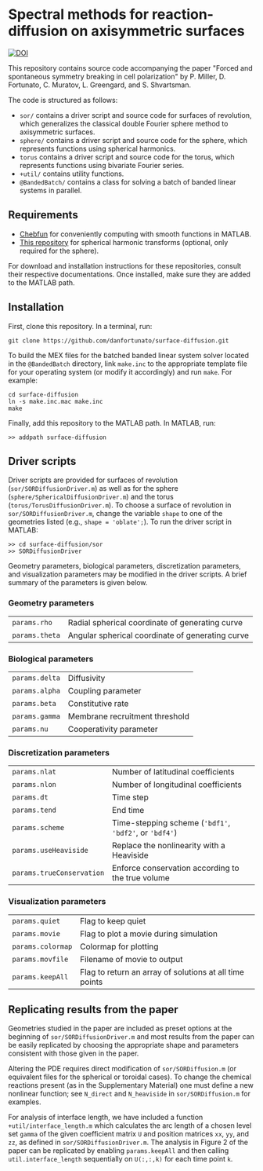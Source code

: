 # Spectral methods for reaction-diffusion on axisymmetric surfaces

[![DOI](https://zenodo.org/badge/DOI/10.5281/zenodo.6762737.svg)](https://doi.org/10.5281/zenodo.6762737)

This repository contains source code accompanying the paper "Forced and spontaneous symmetry breaking in cell polarization" by P. Miller, D. Fortunato, C. Muratov, L. Greengard, and S. Shvartsman.

The code is structured as follows:
* `sor/` contains a driver script and source code for surfaces of revolution, which generalizes the classical double Fourier sphere method to axisymmetric surfaces.
* `sphere/` contains a driver script and source code for the sphere, which represents functions using spherical harmonics.
* `torus` contains a driver script and source code for the torus, which represents functions using bivariate Fourier series.
* `+util/` contains utility functions.
* `@BandedBatch/` contains a class for solving a batch of banded linear systems in parallel.

## Requirements

* [Chebfun](http://www.chebfun.org/) for conveniently computing with smooth functions in MATLAB.
* [This repository](https://github.com/danfortunato/spherical-harmonic-interfaces) for spherical harmonic transforms (optional, only required for the sphere).

For download and installation instructions for these repositories, consult their respective documentations. Once installed, make sure they are added to the MATLAB path.

## Installation

First, clone this repository. In a terminal, run:
```
git clone https://github.com/danfortunato/surface-diffusion.git
```
To build the MEX files for the batched banded linear system solver located in the `@BandedBatch` directory, link `make.inc` to the appropriate template file for your operating system (or modify it accordingly) and run `make`. For example:
```
cd surface-diffusion
ln -s make.inc.mac make.inc
make
```
Finally, add this repository to the MATLAB path. In MATLAB, run:
```
>> addpath surface-diffusion
```

## Driver scripts

Driver scripts are provided for surfaces of revolution (`sor/SORDiffusionDriver.m`) as well as for the sphere (`sphere/SphericalDiffusionDriver.m`) and the torus (`torus/TorusDiffusionDriver.m`). To choose a surface of revolution in `sor/SORDiffusionDriver.m`, change the variable `shape` to one of the geometries listed (e.g., `shape = 'oblate';`). To run the driver script in MATLAB:
```
>> cd surface-diffusion/sor
>> SORDiffusionDriver
```

Geometry parameters, biological parameters, discretization parameters, and visualization parameters may be modified in the driver scripts. A brief summary of the parameters is given below.

### Geometry parameters

<table>
  <tr>
    <td><code>params.rho</code></td>
    <td>Radial spherical coordinate of generating curve</td>
  </tr>
  <tr>
    <td><code>params.theta</code></td>
    <td>Angular spherical coordinate of generating curve</td>
  </tr>
</table>

### Biological parameters

<table>
  <tr>
    <td><code>params.delta</code></td>
    <td>Diffusivity</td>
  </tr>
  <tr>
    <td><code>params.alpha</code></td>
    <td>Coupling parameter</td>
  </tr>
  <tr>
    <td><code>params.beta</code></td>
    <td>Constitutive rate</td>
  </tr>
  <tr>
    <td><code>params.gamma</code></td>
    <td>Membrane recruitment threshold</td>
  </tr>
  <tr>
    <td><code>params.nu</code></td>
    <td>Cooperativity parameter</td>
  </tr>
</table>

### Discretization parameters

<table>
  <tr>
    <td><code>params.nlat</code></td>
    <td>Number of latitudinal coefficients</td>
  </tr>
  <tr>
    <td><code>params.nlon</code></td>
    <td>Number of longitudinal coefficients</td>
  </tr>
  <tr>
    <td><code>params.dt</code></td>
    <td>Time step</td>
  </tr>
  <tr>
    <td><code>params.tend</code></td>
    <td>End time</td>
  </tr>
  <tr>
    <td><code>params.scheme</code></td>
    <td>Time-stepping scheme (<code>'bdf1'</code>, <code>'bdf2'</code>, or <code>'bdf4'</code>)</td>
  </tr>
  <tr>
    <td><code>params.useHeaviside</code></td>
    <td>Replace the nonlinearity with a Heaviside</td>
  </tr>
  <tr>
    <td><code>params.trueConservation</code></td>
    <td>Enforce conservation according to the true volume</td>
  </tr>
</table>

### Visualization parameters

<table>
  <tr>
    <td><code>params.quiet</code></td>
    <td>Flag to keep quiet</td>
  </tr>
  <tr>
    <td><code>params.movie</code></td>
    <td>Flag to plot a movie during simulation</td>
  </tr>
  <tr>
    <td><code>params.colormap</code></td>
    <td>Colormap for plotting</td>
  </tr>
  <tr>
    <td><code>params.movfile</code></td>
    <td>Filename of movie to output</td>
  </tr>
  <tr>
    <td><code>params.keepAll</code></td>
    <td>Flag to return an array of solutions at all time points</td>
  </tr>
</table>

## Replicating results from the paper

Geometries studied in the paper are included as preset options at the beginning of `sor/SORDiffusionDriver.m` and most results from the paper can be easily replicated by choosing the appropriate shape and parameters consistent with those given in the paper.

Altering the PDE requires direct modification of `sor/SORDiffusion.m` (or equivalent files for the spherical or toroidal cases). To change the chemical reactions present (as in the Supplementary Material) one must define a new nonlinear function; see `N_direct` and `N_heaviside` in `sor/SORDiffusion.m` for examples.

For analysis of interface length, we have included a function `+util/interface_length.m` which calculates the arc length of a chosen level set `gamma` of the given coefficient matrix `U` and position matrices `xx`, `yy`, and `zz`, as defined in `sor/SORDiffusionDriver.m`. The analysis in Figure 2 of the paper can be replicated by enabling `params.keepAll` and then calling `util.interface_length` sequentially on `U(:,:,k)` for each time point `k`.
